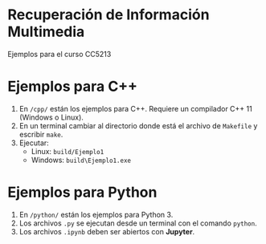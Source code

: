 # Recuperación de Información Multimedia

Ejemplos para el curso CC5213

# Ejemplos para C++

1. En `/cpp/` están los ejemplos para C++. Requiere un compilador C++ 11 (Windows o Linux).
2. En un terminal cambiar al directorio donde está el archivo de `Makefile` y escribir `make`.
3. Ejecutar:
	* Linux: `build/Ejemplo1`
	* Windows: `build\Ejemplo1.exe`

# Ejemplos para Python

1. En `/python/` están los ejemplos para Python 3.
2. Los archivos `.py` se ejecutan desde un terminal con el comando `python`.
3. Los archivos `.ipynb` deben ser abiertos con **Jupyter**.
